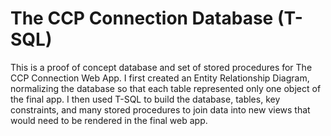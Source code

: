 # The CCP Connection Database (T-SQL)
This is a proof of concept database and set of stored procedures for The CCP Connection Web App. I first created an Entity Relationship Diagram, normalizing the database so that each table represented only one object of the final app. I then used T-SQL to build the database, tables, key constraints, and many stored procedures to join data into new views that would need to be rendered in the final web app. 
